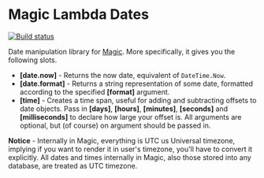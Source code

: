 
# Magic Lambda Dates

[![Build status](https://travis-ci.org/polterguy/magic.lambda.dates.svg?master)](https://travis-ci.org/polterguy/magic.lambda.dates)

Date manipulation library for [Magic](https://github.com/polterguy/magic). More specifically, it gives you the following slots.

* __[date.now]__ - Returns the now date, equivalent of `DateTime.Now`.
* __[date.format]__ - Returns a string representation of some date, formatted according to the specified **[format]** argument.
* __[time]__ - Creates a time span, useful for adding and subtracting offsets to date objects. Pass in **[days]**, **[hours]**, **[minutes]**, **[seconds]** and **[milliseconds]** to declare how large your offset is. All arguments are optional, but (of course) on argument should be passed in.

**Notice** - Internally in Magic, everything is UTC us Universal timezone, implying if you want to render it in user's
timezone, you'll have to convert it explicitly. All dates and times internally in  Magic, also those stored into any database,
are treated as UTC timezone.
